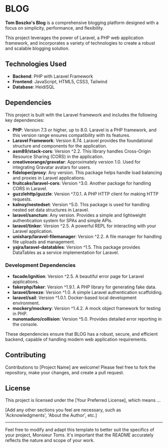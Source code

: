 # BLOG

**Tom Boszko's Blog** is a comprehensive blogging platform designed with a focus on simplicity, performance, and flexibility.

This project leverages the power of Laravel, a PHP web application framework, and incorporates a variety of technologies to create a robust and scalable blogging solution.

## Technologies Used

- **Backend**: PHP with Laravel Framework
- **Frontend**: JavaScript, HTML5, CSS3, Tailwind
- **Database**: HeidiSQL


## Dependencies

This project is built with the Laravel framework and includes the following key dependencies:

- **PHP**: Version 7.3 or higher, up to 8.0. Laravel is a PHP framework, and this version range ensures compatibility with its features.
- **Laravel Framework**: Version 8.74. Laravel provides the foundational structure and components for the application.
- **asm89/stack-cors**: Version ^2.2. This library handles Cross-Origin Resource Sharing (CORS) in the application.
- **creativeorange/gravatar**: Approximately version 1.0. Used for integrating Gravatar avatars for users.
- **fideloper/proxy**: Any version. This package helps handle load balancing and proxies in Laravel applications.
- **fruitcake/laravel-cors**: Version ^3.0. Another package for handling CORS in Laravel.
- **guzzlehttp/guzzle**: Version ^7.0.1. A PHP HTTP client for making HTTP requests.
- **kalnoy/nestedset**: Version ^5.0. This package is used for handling nested set data structures in Laravel.
- **laravel/sanctum**: Any version. Provides a simple and lightweight authentication system for SPAs and simple APIs.
- **laravel/tinker**: Version ^2.5. A powerful REPL for interacting with your Laravel application.
- **unisharp/laravel-filemanager**: Version ^2.2. A file manager for handling file uploads and management.
- **yajra/laravel-datatables**: Version ^1.5. This package provides DataTables as a service implementation for Laravel.

### Development Dependencies

- **facade/ignition**: Version ^2.5. A beautiful error page for Laravel applications.
- **fakerphp/faker**: Version ^1.9.1. A PHP library for generating fake data.
- **laravel/breeze**: Version ^1.0. A simple Laravel authentication scaffolding.
- **laravel/sail**: Version ^1.0.1. Docker-based local development environment.
- **mockery/mockery**: Version ^1.4.2. A mock object framework for testing in PHP.
- **nunomaduro/collision**: Version ^5.0. Provides detailed error reporting in the console.

These dependencies ensure that BLOG has a robust, secure, and efficient backend, capable of handling modern web application requirements.

## Contributing

Contributions to [Project Name] are welcome! Please feel free to fork the repository, make your changes, and create a pull request.

## License

This project is licensed under the [Your Preferred License], which means ...

[Add any other sections you feel are necessary, such as 'Acknowledgments', 'About the Author', etc.]

---

Feel free to modify and adapt this template to better suit the specifics of your project, Monsieur Toms. It's important that the README accurately reflects the nature and scope of your work.
